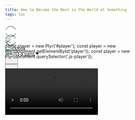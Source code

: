 ```yaml
---
title: How to Become the Best in the World at Something
tags: toc
---
```


<div class="ijk"><div class="ntt fb ik il im" style="height: 28px;"><div class="o ntt"><div><a href="https://quicklook.netlify.app/about/" rel="noopener"><div class="ce in io"><div class="ip ntt fa o p gnn iq ir is it iu eg"><svg width="36" height="36" viewBox="0 0 36 36"><path fill-rule="evenodd" clip-rule="evenodd" d="M18 1.87c-6.63 0-12.4 4.14-15.21 10.21L2 11.71C4.94 5.37 11 1 18 1s13.06 4.37 16 10.71l-.79.37C30.4 6.01 24.63 1.88 18 1.88zM2.79 23.92c2.81 6.07 8.58 10.2 15.21 10.2 6.63 0 12.4-4.13 15.21-10.2l.79.37C31.06 30.63 25 35 18 35S4.94 30.63 2 24.29l.79-.37z"></path></svg></div><img alt="Quicklook" class="amm dpp io in" src="https://avatars0.githubusercontent.com/u/68094278?v=4?crop=0.525xw:1xh;center,top&resize=640:*" width="28" height="28" style="margin-top: 0px;"></div></a></div><div class="iv ab ntt"><div class="ntt"><div style="flex:1; align-self: center;"><span class="crr cs cb cc fgg"><a href="https://quicklook.netlify.app/about/" class="" rel="noopener" style="background-image: none;"><h10 class="crr cs cb cc gjj">Quicklook</h10></a></span></div></div><span class="crr cs cb cc gh" style="align-self: center;"><a class="" rel="noopener" href="https://quicklook.netlify.app/posts/toc" style="background-image: none;"><h10 class="crr cs cb cc gh"><span class="iw"></span>Jun 23<span class="ix gh">·</span>8 parts<svg class="iy iz ja" width="15" height="15" viewBox="0 0 15 15"><path d="M7.44 2.32c.03-.1.09-.1.12 0l1.2 3.53a.29.29 0 0 0 .26.2h3.88c.11 0 .13.04.04.1L9.8 8.33a.27.27 0 0 0-.1.29l1.2 3.53c.03.1-.01.13-.1.07l-3.14-2.18a.3.3 0 0 0-.32 0L4.2 12.22c-.1.06-.14.03-.1-.07l1.2-3.53a.27.27 0 0 0-.1-.3L2.06 6.16c-.1-.06-.07-.12.03-.12h3.89a.29.29 0 0 0 .26-.19l1.2-3.52z"></path></svg></h10></a></span></div></div><div class="ntt jb jc jd je jf jg jh ji ex" style="align-self: center;"><div class="ntt o"><div class="jj amm"><div class="by" aria-hidden="false"><button class="boo ch ax ay az ba bb bcc bdd be dl dm bh dn do"><svg width="25" height="25" class="q"><g fill-rule="evenodd"><path d="M15.6 5a.42.42 0 0 0 .17-.3.42.42 0 0 0-.12-.33l-2.8-2.79a.5.5 0 0 0-.7 0l-2.8 2.8a.4.4 0 0 0-.1.32c0 .12.07.23.16.3h.02a.45.45 0 0 0 .57-.04l2-2V10c0 .28.23.5.5.5s.5-.22.5-.5V2.93l2.02 2.02c.08.07.18.12.3.13.11.01.21-.02.3-.08v.01"></path><path d="M18 7h-1.5a.5.5 0 0 0 0 1h1.6c.5 0 .9.4.9.9v10.2c0 .5-.4.9-.9.9H6.9a.9.9 0 0 1-.9-.9V8.9c0-.5.4-.9.9-.9h1.6a.5.5 0 0 0 .35-.15A.5.5 0 0 0 9 7.5a.5.5 0 0 0-.15-.35A.5.5 0 0 0 8.5 7H7a2 2 0 0 0-2 2v10c0 1.1.9 2 2 2h11a2 2 0 0 0 2-2V9a2 2 0 0 0-2-2"></path></g></svg></button></div></div><div class="jk amm"><div><div class="iy"><div><div class="by" role="tooltip" aria-hidden="false" aria-describedby="1" aria-labelledby="1"><button class="boo ch ax ay az ba bb bcc bdd be dl dm bh dn do" onclick="tocContainer()"><svg width="25" height="25" viewBox="0 0 25 25"><path d="M19 6a2 2 0 0 0-2-2H8a2 2 0 0 0-2 2v14.66h.01c.01.1.05.2.12.28a.5.5 0 0 0 .7.03l5.67-4.12 5.66 4.13a.5.5 0 0 0 .71-.03.5.5 0 0 0 .12-.29H19V6zm-6.84 9.97L7 19.64V6a1 1 0 0 1 1-1h9a1 1 0 0 1 1 1v13.64l-5.16-3.67a.49.49 0 0 0-.68 0z" fill-rule="evenodd"></path></svg></button></div></div></div></div></div><div class="jl amm ag"><div class="by" aria-hidden="false"><div class="by" aria-hidden="false"><div class="amm bk bee"><button class="boo ch ax ay az ba bb bcc bdd be dl dm bh dn do"><svg class="q jm jn" width="25" height="25"><path d="M5 12.5c0 .55.2 1.02.59 1.41.39.4.86.59 1.41.59.55 0 1.02-.2 1.41-.59.4-.39.59-.86.59-1.41 0-.55-.2-1.02-.59-1.41A1.93 1.93 0 0 0 7 10.5c-.55 0-1.02.2-1.41.59-.4.39-.59.86-.59 1.41zm5.62 0c0 .55.2 1.02.58 1.41.4.4.87.59 1.42.59.55 0 1.02-.2 1.41-.59.4-.39.59-.86.59-1.41 0-.55-.2-1.02-.59-1.41a1.93 1.93 0 0 0-1.41-.59c-.55 0-1.03.2-1.42.59-.39.39-.58.86-.58 1.41zm5.6 0c0 .55.2 1.02.58 1.41.4.4.87.59 1.43.59.56 0 1.03-.2 1.42-.59.39-.39.58-.86.58-1.41 0-.55-.2-1.02-.58-1.41a1.93 1.93 0 0 0-1.42-.59c-.56 0-1.04.2-1.43.59-.39.39-.58.86-.58 1.41z" fill-rule="evenodd"></path></svg></button></div></div></div></div></div></div></div></div>

<div id="bottommenu" class="ijk"><div class="ntt fb ik il im" style="height: 28px;"><div class="o ntt"><div><a href="https://quicklook.netlify.app/about/" rel="noopener"><div class="ce in io"><div class="ip ntt fa o p gnn iq ir is it iu eg"><svg width="36" height="36" viewBox="0 0 36 36"><path fill-rule="evenodd" clip-rule="evenodd" d="M18 1.87c-6.63 0-12.4 4.14-15.21 10.21L2 11.71C4.94 5.37 11 1 18 1s13.06 4.37 16 10.71l-.79.37C30.4 6.01 24.63 1.88 18 1.88zM2.79 23.92c2.81 6.07 8.58 10.2 15.21 10.2 6.63 0 12.4-4.13 15.21-10.2l.79.37C31.06 30.63 25 35 18 35S4.94 30.63 2 24.29l.79-.37z"></path></svg></div><img alt="Quicklook" class="amm dpp io in" src="https://avatars0.githubusercontent.com/u/68094278?v=4?crop=0.525xw:1xh;center,top&resize=640:*" width="28" height="28" style="margin-top: 0px;"></div></a></div></div><div class="ntt jb jc jd je jf jg jh ji ex" style="align-self: center;"><div class="ntt o"><div class="jj amm"><div class="by" aria-hidden="false"><button class="boo ch ax ay az ba bb bcc bdd be dl dm bh dn do"><svg width="25" height="25" class="q" style="fill: #f5f5f7;"><g fill-rule="evenodd"><path d="M15.6 5a.42.42 0 0 0 .17-.3.42.42 0 0 0-.12-.33l-2.8-2.79a.5.5 0 0 0-.7 0l-2.8 2.8a.4.4 0 0 0-.1.32c0 .12.07.23.16.3h.02a.45.45 0 0 0 .57-.04l2-2V10c0 .28.23.5.5.5s.5-.22.5-.5V2.93l2.02 2.02c.08.07.18.12.3.13.11.01.21-.02.3-.08v.01"></path><path d="M18 7h-1.5a.5.5 0 0 0 0 1h1.6c.5 0 .9.4.9.9v10.2c0 .5-.4.9-.9.9H6.9a.9.9 0 0 1-.9-.9V8.9c0-.5.4-.9.9-.9h1.6a.5.5 0 0 0 .35-.15A.5.5 0 0 0 9 7.5a.5.5 0 0 0-.15-.35A.5.5 0 0 0 8.5 7H7a2 2 0 0 0-2 2v10c0 1.1.9 2 2 2h11a2 2 0 0 0 2-2V9a2 2 0 0 0-2-2"></path></g></svg></button></div></div><div class="jk amm"><div><div class="iy"><div><div class="by" role="tooltip" aria-hidden="false" aria-describedby="1" aria-labelledby="1"><button class="boo ch ax ay az ba bb bcc bdd be dl dm bh dn do" onclick="tocContainer()" style="fill: #f5f5f7;"><svg width="25" height="25" viewBox="0 0 25 25"><path d="M19 6a2 2 0 0 0-2-2H8a2 2 0 0 0-2 2v14.66h.01c.01.1.05.2.12.28a.5.5 0 0 0 .7.03l5.67-4.12 5.66 4.13a.5.5 0 0 0 .71-.03.5.5 0 0 0 .12-.29H19V6zm-6.84 9.97L7 19.64V6a1 1 0 0 1 1-1h9a1 1 0 0 1 1 1v13.64l-5.16-3.67a.49.49 0 0 0-.68 0z" fill-rule="evenodd"></path></svg></button></div></div></div></div></div><div class="jl amm ag" style="margin-right: 34px;"><div class="by" aria-hidden="false"><div class="by" aria-hidden="false"><div class="amm bk bee"><button class="boo ch ax ay az ba bb bcc bdd be dl dm bh dn do"><svg class="q jm jn" width="25" height="25" style="fill: #f5f5f7;"><path d="M5 12.5c0 .55.2 1.02.59 1.41.39.4.86.59 1.41.59.55 0 1.02-.2 1.41-.59.4-.39.59-.86.59-1.41 0-.55-.2-1.02-.59-1.41A1.93 1.93 0 0 0 7 10.5c-.55 0-1.02.2-1.41.59-.4.39-.59.86-.59 1.41zm5.62 0c0 .55.2 1.02.58 1.41.4.4.87.59 1.42.59.55 0 1.02-.2 1.41-.59.4-.39.59-.86.59-1.41 0-.55-.2-1.02-.59-1.41a1.93 1.93 0 0 0-1.41-.59c-.55 0-1.03.2-1.42.59-.39.39-.58.86-.58 1.41zm5.6 0c0 .55.2 1.02.58 1.41.4.4.87.59 1.43.59.56 0 1.03-.2 1.42-.59.39-.39.58-.86.58-1.41 0-.55-.2-1.02-.58-1.41a1.93 1.93 0 0 0-1.42-.59c-.56 0-1.04.2-1.43.59-.39.39-.58.86-.58 1.41z" fill-rule="evenodd"></path></svg></button></div></div></div></div></div></div></div></div>

<link rel="stylesheet" href="/assets/css/toc.css">
<script src="/assets/js/toc.js"/></script>

<link rel="stylesheet" href="https://cdn.plyr.io/3.6.2/plyr.css">
<script src="https://cdn.plyr.io/3.6.2/plyr.js"></script>
const player = new Plyr('#player');
const player = new Plyr(document.getElementById('player'));
const player = new Plyr(document.querySelector('.js-player'));
<video id="player" playsinline controls data-poster="https://cdn.plyr.io/static/demo/View_From_A_Blue_Moon_Trailer-HD.jpg" style="margin-top: 30px;">
  <source src="https://cdn.plyr.io/static/demo/View_From_A_Blue_Moon_Trailer-576p.mp4" type="video/mp4"/>
  <source src="/path/to/video.webm" type="video/webm"/>
  <track kind="captions" label="English captions" src="https://cdn.plyr.io/static/demo/View_From_A_Blue_Moon_Trailer-HD.en.vtt" srclang="en" default/>
</video>
